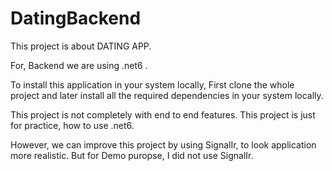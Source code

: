 # DatingBackend

This project is about DATING APP.

For, Backend we are using .net6 .

To install this application in your system locally, First clone the whole project and later install all the required dependencies in your system locally.

This project is not completely with end to end features. This project is just for practice, how to use .net6.

However, we can improve this project by using SignalIr, to look application more realistic. But for Demo puropse, I did not use SignalIr.

